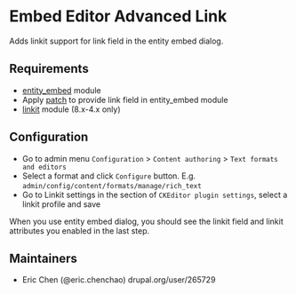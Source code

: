# Embed Editor Advanced Link

Adds linkit support for link field in the entity embed dialog. 

## Requirements

* [entity_embed](https://drupal.org/project/entity_embed) module
* Apply [patch](https://www.drupal.org/files/issues/entity_embed_links-2511404-31.patch) to provide link field in entity_embed module
* [linkit](https://drupal.org/project/linkit) module (8.x-4.x only)

## Configuration

- Go to admin menu `Configuration` > `Content authoring` > `Text formats and editors`
- Select a format and click `Configure` button. E.g. `admin/config/content/formats/manage/rich_text`
- Go to Linkit settings in the section of `CKEditor plugin settings`, select a linkit profile and save

When you use entity embed dialog, you should see the linkit field and linkit attributes you enabled in the last step.

## Maintainers
 - Eric Chen (@eric.chenchao) drupal.org/user/265729